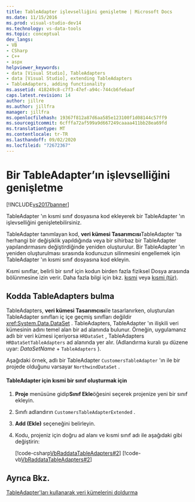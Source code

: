 ```yaml
---
title: TableAdapter işlevselliğini genişletme | Microsoft Docs
ms.date: 11/15/2016
ms.prod: visual-studio-dev14
ms.technology: vs-data-tools
ms.topic: conceptual
dev_langs:
- VB
- CSharp
- C++
- aspx
helpviewer_keywords:
- data [Visual Studio], TableAdapters
- data [Visual Studio], extending TableAdapters
- TableAdapters, adding functionality
ms.assetid: 418249c8-c7f3-47ef-a94c-744cb6fe6aaf
caps.latest.revision: 14
author: jillre
ms.author: jillfra
manager: jillfra
ms.openlocfilehash: 19367f812a87d6aa585e123100f1d08144c57ff9
ms.sourcegitcommit: 6cfffa72af599a9d667249caaaa411bb28ea69fd
ms.translationtype: MT
ms.contentlocale: tr-TR
ms.lasthandoff: 09/02/2020
ms.locfileid: "72672367"
---
```

# <a name="extend-the-functionality-of-a-tableadapter"></a>Bir TableAdapter’ın işlevselliğini genişletme
[!INCLUDE[vs2017banner](../includes/vs2017banner.md)]

TableAdapter 'ın kısmi sınıf dosyasına kod ekleyerek bir TableAdapter 'ın işlevselliğini genişletebilirsiniz.

 TableAdapter tanımlayan kod, **veri kümesi Tasarımcısı**TableAdapter 'ta herhangi bir değişiklik yapıldığında veya bir sihirbaz bir TableAdapter yapılandırmasını değiştirdiğinde yeniden oluşturulur. Bir TableAdapter 'ın yeniden oluşturulması sırasında kodunuzun silinmesini engellemek için TableAdapter 'ın kısmi sınıf dosyasına kod ekleyin.

 Kısmi sınıflar, belirli bir sınıf için kodun birden fazla fiziksel Dosya arasında bölünmesine izin verir. Daha fazla bilgi için bkz. [kısmi](https://msdn.microsoft.com/library/7adaef80-f435-46e1-970a-269fff63b448) veya [kısmi (tür)](https://msdn.microsoft.com/library/27320743-a22e-4c7b-b0b3-53afe3607334).

## <a name="locate-tableadapters-in-code"></a>Kodda TableAdapters bulma
 TableAdapters, **veri kümesi Tasarımcısı**ile tasarlanırken, oluşturulan TableAdapter sınıfları iç içe geçmiş sınıfları değildir <xref:System.Data.DataSet> . TableAdapters, TableAdapter 'ın ilişkili veri kümesinin adını temel alan bir ad alanında bulunur. Örneğin, uygulamanız adlı bir veri kümesi içeriyorsa `HRDataSet` , TableAdapters `HRDataSetTableAdapters` ad alanında yer alır. (Adlandırma kuralı şu düzene uyar: *DataSetName*  +  `TableAdapters` ).

 Aşağıdaki örnek, adlı bir TableAdapter `CustomersTableAdapter` 'ın ile bir projede olduğunu varsayar `NorthwindDataSet` .

#### <a name="to-create-a-partial-class-for-a-tableadapter"></a>TableAdapter için kısmi bir sınıf oluşturmak için

1. **Proje** menüsüne gidip**Sınıf Ekle**öğesini seçerek projenize yeni bir sınıf ekleyin.

2. Sınıfı adlandırın `CustomersTableAdapterExtended` .

3. **Add (Ekle)** seçeneğini belirleyin.

4. Kodu, projeniz için doğru ad alanı ve kısmi sınıf adı ile aşağıdaki gibi değiştirin:

     [!code-csharp[VbRaddataTableAdapters#2](../snippets/csharp/VS_Snippets_VBCSharp/VbRaddataTableAdapters/CS/CustomersTableAdapterExtended.cs#2)]
     [!code-vb[VbRaddataTableAdapters#2](../snippets/visualbasic/VS_Snippets_VBCSharp/VbRaddataTableAdapters/VB/CustomersTableAdapterExtended.vb#2)]

## <a name="see-also"></a>Ayrıca Bkz.
 [TableAdapter'ları kullanarak veri kümelerini doldurma](../data-tools/fill-datasets-by-using-tableadapters.md)
